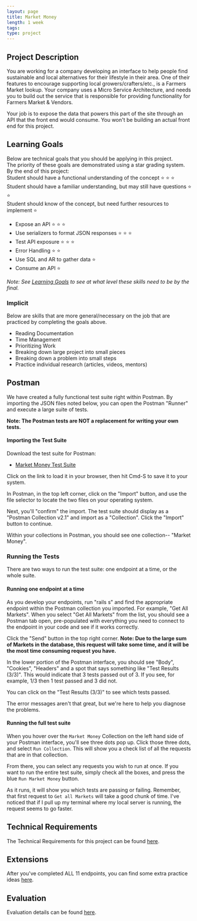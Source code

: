 ```yaml
---
layout: page
title: Market Money
length: 1 week
tags:
type: project
---
```


## Project Description

You are working for a company developing an interface to help people find sustainable and local alternatives for their lifestyle in their area. One of their features to encourage supporting local growers/crafters/etc., is a Farmers Market lookup. Your company uses a Micro Service Architecture, and needs you to build out the service that is responsible for providing functionality for Farmers Market & Vendors. 

Your job is to expose the data that powers this part of the site through an API that the front end would consume. You won't be building an actual front end for this project.

## Learning Goals

Below are technical goals that you should be applying in this project.<br>
The priority of these goals are demonstrated using a star grading system.<br>
By the end of this project: <br>
  Student should have a functional understanding of the concept ⭐ ⭐ ⭐ <br>
  Student should have a familiar understanding, but may still have questions ⭐ ⭐ <br>
  Student should know of the concept, but need further resources to implement ⭐

* Expose an API ⭐ ⭐ ⭐
* Use serializers to format JSON responses ⭐ ⭐ ⭐
* Test API exposure ⭐ ⭐ ⭐
* Error Handling ⭐ ⭐
* Use SQL and AR to gather data ⭐ 
* Consume an API ⭐


_Note: See [Learning Goals](../../misc/learning_goals) to see at what level these skills need to be by the final._


### Implicit
Below are skills that are more general/necessary on the job that are practiced by completing the goals above.

* Reading Documentation
* Time Management
* Prioritizing Work
* Breaking down large project into small pieces
* Breaking down a problem into small steps
* Practice individual research (articles, videos, mentors)

## Postman

We have created a fully functional test suite right within Postman. By importing the JSON files noted below, you can open the Postman "Runner" and execute a large suite of tests.

**Note: The Postman tests are NOT a replacement for writing your own tests.**
#### Importing the Test Suite

Download the test suite for Postman:
* [Market Money Test Suite](./market_money.postman_collection.json)

Click on the link to load it in your browser, then hit Cmd-S to save it to your system.

In Postman, in the top left corner, click on the "Import" button, and use the file selector to locate the two files on your operating system.

Next, you'll "confirm" the import. The test suite should display as a "Postman Collection v2.1" and import as a "Collection". Click the "Import" button to continue.

Within your collections in Postman, you should see one collection-- "Market Money".

### Running the Tests

There are two ways to run the test suite: one endpoint at a time, or the whole suite.

#### Running one endpoint at a time

As you develop your endpoints, run "rails s" and find the appropriate endpoint within the Postman collection you imported. For example, "Get All Markets". When you select "Get All Markets" from the list, you should see a Postman tab open, pre-populated with everything you need to connect to the endpoint in your code and see if it works correctly.

Click the "Send" button in the top right corner. **Note: Due to the large sum of Markets in the database, this request will take some time, and it will be the most time consuming request you have.**

In the lower portion of the Postman interface, you should see "Body", "Cookies", "Headers" and a spot that says something like "Test Results (3/3)". This would indicate that 3 tests passed out of 3. If you see, for example, 1/3 then 1 test passed and 3 did not.

You can click on the "Test Results (3/3)" to see which tests passed.

The error messages aren't that great, but we're here to help you diagnose the problems.

#### Running the full test suite

When you hover over the `Market Money` Collection on the left hand side of your Postman interface, you'll see three dots pop up. Click those three dots, and select `Run Collection`. This will show you a check list of all the requests that are in that collection. 

From there, you can select any requests you wish to run at once. If you want to run the entire test suite, simply check all the boxes, and press the blue `Run Market Money` button. 

As it runs, it will show you which tests are passing or failing. Remember, that first request to `Get all Markets` will take a good chunk of time. I've noticed that if I pull up my terminal where my local server is running, the request seems to go faster. 


## Technical Requirements

The Technical Requirements for this project can be found [here](./requirements).

## Extensions

After you've completed ALL 11 endpoints, you can find some extra practice ideas [here](./extensions).

## Evaluation

Evaluation details can be found [here](./evaluation).